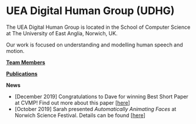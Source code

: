 # UEA Digital Human Group (UDHG)

The UEA Digital Human Group is located in the School of Computer Science at The University of East Anglia, Norwich, UK.

Our work is focused on understanding and modelling human speech and motion.

**[Team Members](./pages/team-members.html)**

**[Publications](./pages/publication-list.html)**

**News**
- \[December 2019\] Congratulations to Dave for winning Best Short Paper at CVMP! Find out more about this paper \[[here](./pages/joint-estimation-of-face-and-camera-pose.html)\]  
- \[October 2019\] Sarah presented *Automatically Animating Faces* at Norwich Science Festival. Details can be found \[[here](https://norwichsciencefestival.co.uk/events/automatically-animating-faces/)\]

